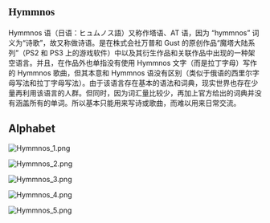 <h2 style="font-family: 'Hymmnos';">Hymmnos</h2>

Hymmnos 语（日语：ヒュムノス語）又称作塔语、AT 语，因为 “hymmnos” 词义为“诗歌”，故又称做诗语。是在株式会社万普和 Gust 的原创作品“魔塔大陆系列”（PS2 和 PS3 上的游戏软件）中以及其衍生作品和关联作品中出现的一种架空语言。并且，在作品外也单指没有使用 Hymmnos 文字（而是拉丁字母）写作的 Hymmnos 歌曲，但其本意和 Hymmnos 语没有区别（类似于俄语的西里尔字母写法和拉丁字母写法）。由于该语言存在基本的语法和词典，现实世界也存在少量再利用该语言的人群。但同时，因为词汇量比较少，再加上官方给出的词典并没有涵盖所有的单词。所以基本只能用来写诗或歌曲，而难以用来日常交流。

<Translator></Translator>

## Alphabet

![Hymmnos_1.png](https://i.loli.net/2020/09/24/JiId1UpFwm5jCZf.png)

![Hymmnos_2.png](https://i.loli.net/2020/09/24/oZ4Cbm3jAfFlB2q.png)

![Hymmnos_3.png](https://i.loli.net/2020/09/24/CSc2uFRm6JK4wYp.png)

![Hymmnos_4.png](https://i.loli.net/2020/09/24/sc7UDw9Hq3R6iYL.png)

![Hymmnos_5.png](https://i.loli.net/2020/09/24/agQUTunxj7RlWmf.png)
